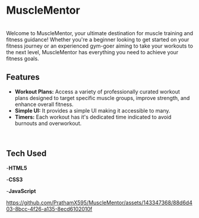 # MuscleMentor
<br>
Welcome to MuscleMentor, your ultimate destination for muscle training and fitness guidance! Whether you're a beginner looking to get started on your fitness journey or an experienced gym-goer aiming to take your workouts to the next level, MuscleMentor has everything you need to achieve your fitness goals.

<br>

## Features

- **Workout Plans:** Access a variety of professionally curated workout plans designed to target specific muscle groups, improve strength, and enhance overall fitness.
- **Simple UI:** It provides a simple UI making it accessible to many.
- **Timers:** Each workout has it's dedicated time indicated to avoid burnouts and overworkout.
<br>

## Tech Used

-**HTML5**

-**CSS3**

-**JavaScript**



https://github.com/PrathamX595/MuscleMentor/assets/143347368/88d6d403-8bcc-4f26-a135-8ecd6102010f

